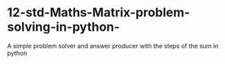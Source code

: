 # 12-std-Maths-Matrix-problem-solving-in-python-
A simple problem solver and answer producer with the steps of the  sum in python 

